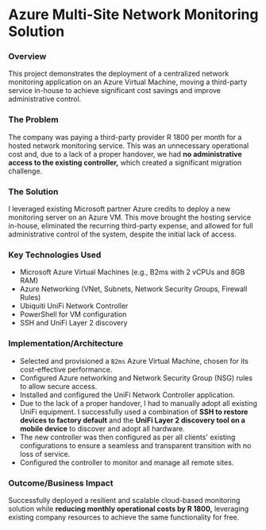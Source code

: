 # Azure Multi-Site Network Monitoring Solution

### Overview
This project demonstrates the deployment of a centralized network monitoring application on an Azure Virtual Machine, moving a third-party service in-house to achieve significant cost savings and improve administrative control.

### The Problem
The company was paying a third-party provider R 1800 per month for a hosted network monitoring service. This was an unnecessary operational cost and, due to a lack of a proper handover, we had **no administrative access to the existing controller,** which created a significant migration challenge.

### The Solution
I leveraged existing Microsoft partner Azure credits to deploy a new monitoring server on an Azure VM. This move brought the hosting service in-house, eliminated the recurring third-party expense, and allowed for full administrative control of the system, despite the initial lack of access.

### Key Technologies Used
- Microsoft Azure Virtual Machines (e.g., B2ms with 2 vCPUs and 8GB RAM)
- Azure Networking (VNet, Subnets, Network Security Groups, Firewall Rules)
- Ubiquiti UniFi Network Controller
- PowerShell for VM configuration
- SSH and UniFi Layer 2 discovery

### Implementation/Architecture
- Selected and provisioned a `B2ms` Azure Virtual Machine, chosen for its cost-effective performance.
- Configured Azure networking and Network Security Group (NSG) rules to allow secure access.
- Installed and configured the UniFi Network Controller application.
- Due to the lack of a proper handover, I had to manually adopt all existing UniFi equipment. I successfully used a combination of **SSH to restore devices to factory default** and the **UniFi Layer 2 discovery tool on a mobile device** to discover and adopt all hardware.
- The new controller was then configured as per all clients' existing configurations to ensure a seamless and transparent transition with no loss of service.
- Configured the controller to monitor and manage all remote sites.

### Outcome/Business Impact
Successfully deployed a resilient and scalable cloud-based monitoring solution while **reducing monthly operational costs by R 1800,** leveraging existing company resources to achieve the same functionality for free.

